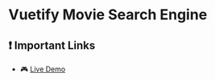 # Vuetify Movie Search Engine
## ❗️ Important Links

- 🎮 [Live Demo](https://movie-app.illuteam.com/implementation2)